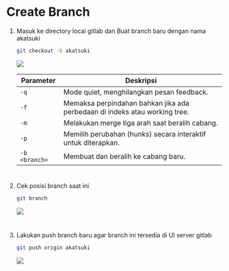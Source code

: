 # Create Branch
1. Masuk ke directory local gitlab dan Buat branch baru dengan nama akatsuki

    ```sh
    git checkout -b akatsuki
    ```
    ![](https://iili.io/HyZcmil.png)

    | **Parameter**  | **Deskripsi**                                                         |
    |---------------|-----------------------------------------------------------------------|
    | `-q`          | Mode quiet, menghilangkan pesan feedback.                          |
    | `-f`          | Memaksa perpindahan bahkan jika ada perbedaan di indeks atau working tree. |
    | `-m`          | Melakukan merge tiga arah saat beralih cabang.                       |
    | `-p`          | Memilih perubahan (hunks) secara interaktif untuk diterapkan.        |
    | `-b <branch>` | Membuat dan beralih ke cabang baru.                                   |
#
2. Cek posisi branch saat ini

    ```sh
    git branch
    ``` 
    ![](https://iili.io/HyZcbV4.png)
#
3. Lakukan push branch baru agar branch ini tersedia di UI server gitlab

    ```sh
    git push origin akatsuki
    ```
    ![](https://iili.io/HyZlBiQ.png)